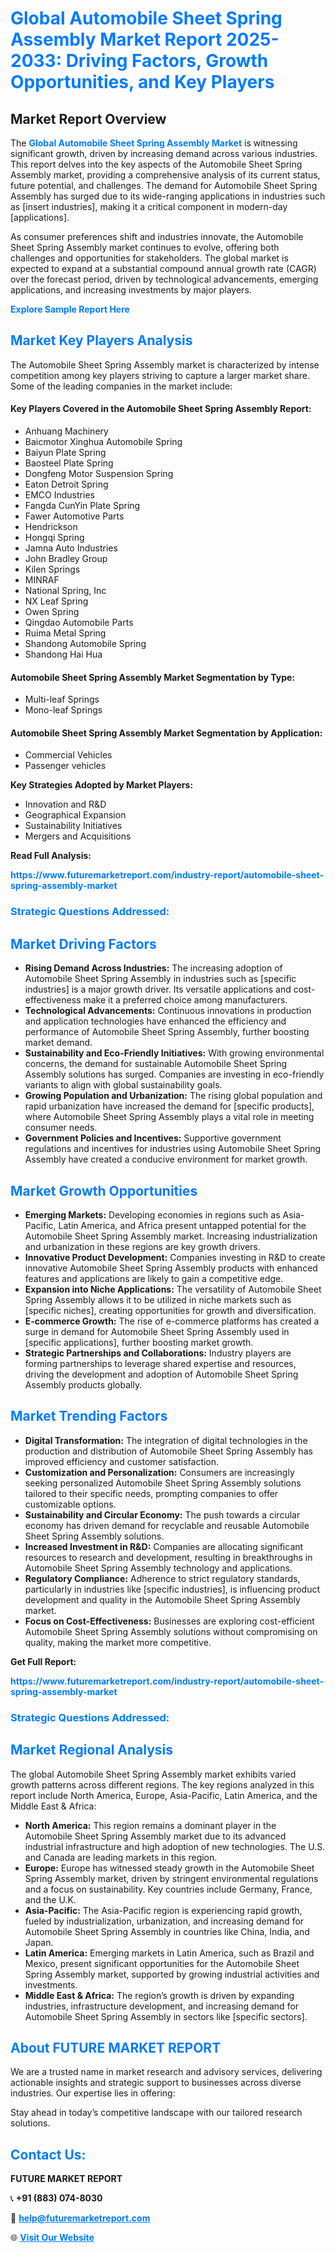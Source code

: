<h1 style="color: #007BFF;">Global Automobile Sheet Spring Assembly Market Report 2025-2033: Driving Factors, Growth Opportunities, and Key Players</h1>

<section id="overview">
<h2>Market Report Overview</h2>
<p>The <a href="https://www.futuremarketreport.com/industry-report/automobile-sheet-spring-assembly-market" style="color: #007BFF; text-decoration: none;"><strong>Global Automobile Sheet Spring Assembly Market</strong></a> is witnessing significant growth, driven by increasing demand across various industries. This report delves into the key aspects of the Automobile Sheet Spring Assembly market, providing a comprehensive analysis of its current status, future potential, and challenges. The demand for Automobile Sheet Spring Assembly has surged due to its wide-ranging applications in industries such as [insert industries], making it a critical component in modern-day [applications].</p>
<p>As consumer preferences shift and industries innovate, the Automobile Sheet Spring Assembly market continues to evolve, offering both challenges and opportunities for stakeholders. The global market is expected to expand at a substantial compound annual growth rate (CAGR) over the forecast period, driven by technological advancements, emerging applications, and increasing investments by major players.</p>
</section>

<section id="overview">
<p><a href="https://www.futuremarketreport.com/request-sample/reportId=60356" style="color: #007BFF; text-decoration: none;"><strong>Explore Sample Report Here</strong></a></p>
</section>

<section id="key-players">
<h2 style="color: #007BFF;">Market Key Players Analysis</h2>
<p>The Automobile Sheet Spring Assembly market is characterized by intense competition among key players striving to capture a larger market share. Some of the leading companies in the market include:</p>
<h4>Key Players Covered in the Automobile Sheet Spring Assembly Report:</h4>
<ul><li>Anhuang Machinery</li><li>Baicmotor Xinghua Automobile Spring</li><li>Baiyun Plate Spring</li><li>Baosteel Plate Spring</li><li>Dongfeng Motor Suspension Spring</li><li>Eaton Detroit Spring</li><li>EMCO Industries</li><li>Fangda CunYin Plate Spring</li><li>Fawer Automotive Parts</li><li>Hendrickson</li><li>Hongqi Spring</li><li>Jamna Auto Industries</li><li>John Bradley Group</li><li>Kilen Springs</li><li>MINRAF</li><li>National Spring, Inc</li><li>NX Leaf Spring</li><li>Owen Spring</li><li>Qingdao Automobile Parts</li><li>Ruima Metal Spring</li><li>Shandong Automobile Spring</li><li>Shandong Hai Hua</li></ul>
<h4>Automobile Sheet Spring Assembly Market Segmentation by Type:</h4>
<ul><li>Multi-leaf Springs</li><li>Mono-leaf Springs</li></ul>

<h4>Automobile Sheet Spring Assembly Market Segmentation by Application:</h4>
<ul><li>Commercial Vehicles</li><li>Passenger vehicles</li></ul>
<p><strong>Key Strategies Adopted by Market Players:</strong></p>
<ul>
<li>Innovation and R&D</li>
<li>Geographical Expansion</li>
<li>Sustainability Initiatives</li>
<li>Mergers and Acquisitions</li>
</ul>
</section>

<section>
<p><strong>Read Full Analysis: </strong></p><a href="https://www.futuremarketreport.com/industry-report/automobile-sheet-spring-assembly-market" style="color: #007BFF; text-decoration: none;"><strong>https://www.futuremarketreport.com/industry-report/automobile-sheet-spring-assembly-market</strong></a>
<h3 style="color: #007BFF;">Strategic Questions Addressed:</h3>
</section>

<section id="driving-factors">
<h2 style="color: #007BFF;">Market Driving Factors</h2>
<ul>
<li><strong>Rising Demand Across Industries:</strong> The increasing adoption of Automobile Sheet Spring Assembly in industries such as [specific industries] is a major growth driver. Its versatile applications and cost-effectiveness make it a preferred choice among manufacturers.</li>
<li><strong>Technological Advancements:</strong> Continuous innovations in production and application technologies have enhanced the efficiency and performance of Automobile Sheet Spring Assembly, further boosting market demand.</li>
<li><strong>Sustainability and Eco-Friendly Initiatives:</strong> With growing environmental concerns, the demand for sustainable Automobile Sheet Spring Assembly solutions has surged. Companies are investing in eco-friendly variants to align with global sustainability goals.</li>
<li><strong>Growing Population and Urbanization:</strong> The rising global population and rapid urbanization have increased the demand for [specific products], where Automobile Sheet Spring Assembly plays a vital role in meeting consumer needs.</li>
<li><strong>Government Policies and Incentives:</strong> Supportive government regulations and incentives for industries using Automobile Sheet Spring Assembly have created a conducive environment for market growth.</li>
</ul>
</section>

<section id="growth-opportunities">
<h2 style="color: #007BFF;">Market Growth Opportunities</h2>
<ul>
<li><strong>Emerging Markets:</strong> Developing economies in regions such as Asia-Pacific, Latin America, and Africa present untapped potential for the Automobile Sheet Spring Assembly market. Increasing industrialization and urbanization in these regions are key growth drivers.</li>
<li><strong>Innovative Product Development:</strong> Companies investing in R&D to create innovative Automobile Sheet Spring Assembly products with enhanced features and applications are likely to gain a competitive edge.</li>
<li><strong>Expansion into Niche Applications:</strong> The versatility of Automobile Sheet Spring Assembly allows it to be utilized in niche markets such as [specific niches], creating opportunities for growth and diversification.</li>
<li><strong>E-commerce Growth:</strong> The rise of e-commerce platforms has created a surge in demand for Automobile Sheet Spring Assembly used in [specific applications], further boosting market growth.</li>
<li><strong>Strategic Partnerships and Collaborations:</strong> Industry players are forming partnerships to leverage shared expertise and resources, driving the development and adoption of Automobile Sheet Spring Assembly products globally.</li>
</ul>
</section>

<section id="trending-factors">
<h2 style="color: #007BFF;">Market Trending Factors</h2>
<ul>
<li><strong>Digital Transformation:</strong> The integration of digital technologies in the production and distribution of Automobile Sheet Spring Assembly has improved efficiency and customer satisfaction.</li>
<li><strong>Customization and Personalization:</strong> Consumers are increasingly seeking personalized Automobile Sheet Spring Assembly solutions tailored to their specific needs, prompting companies to offer customizable options.</li>
<li><strong>Sustainability and Circular Economy:</strong> The push towards a circular economy has driven demand for recyclable and reusable Automobile Sheet Spring Assembly solutions.</li>
<li><strong>Increased Investment in R&D:</strong> Companies are allocating significant resources to research and development, resulting in breakthroughs in Automobile Sheet Spring Assembly technology and applications.</li>
<li><strong>Regulatory Compliance:</strong> Adherence to strict regulatory standards, particularly in industries like [specific industries], is influencing product development and quality in the Automobile Sheet Spring Assembly market.</li>
<li><strong>Focus on Cost-Effectiveness:</strong> Businesses are exploring cost-efficient Automobile Sheet Spring Assembly solutions without compromising on quality, making the market more competitive.</li>
</ul>
</section>

<section>
<p><strong>Get Full Report: </strong></p><a href="https://www.futuremarketreport.com/industry-report/automobile-sheet-spring-assembly-market" style="color: #007BFF; text-decoration: none;"><strong>https://www.futuremarketreport.com/industry-report/automobile-sheet-spring-assembly-market</strong></a>
<h3 style="color: #007BFF;">Strategic Questions Addressed:</h3>
</section>


<section id="regional-analysis">
<h2 style="color: #007BFF;">Market Regional Analysis</h2>
<p>The global Automobile Sheet Spring Assembly market exhibits varied growth patterns across different regions. The key regions analyzed in this report include North America, Europe, Asia-Pacific, Latin America, and the Middle East & Africa:</p>
<ul>
<li><strong>North America:</strong> This region remains a dominant player in the Automobile Sheet Spring Assembly market due to its advanced industrial infrastructure and high adoption of new technologies. The U.S. and Canada are leading markets in this region.</li>
<li><strong>Europe:</strong> Europe has witnessed steady growth in the Automobile Sheet Spring Assembly market, driven by stringent environmental regulations and a focus on sustainability. Key countries include Germany, France, and the U.K.</li>
<li><strong>Asia-Pacific:</strong> The Asia-Pacific region is experiencing rapid growth, fueled by industrialization, urbanization, and increasing demand for Automobile Sheet Spring Assembly in countries like China, India, and Japan.</li>
<li><strong>Latin America:</strong> Emerging markets in Latin America, such as Brazil and Mexico, present significant opportunities for the Automobile Sheet Spring Assembly market, supported by growing industrial activities and investments.</li>
<li><strong>Middle East & Africa:</strong> The region’s growth is driven by expanding industries, infrastructure development, and increasing demand for Automobile Sheet Spring Assembly in sectors like [specific sectors].</li>
</ul>
</section>

<footer>
<h2 style="color: #007BFF;">About FUTURE MARKET REPORT</h2>
<p>We are a trusted name in market research and advisory services, delivering actionable insights and strategic support to businesses across diverse industries. Our expertise lies in offering:</p>

<p>Stay ahead in today’s competitive landscape with our tailored research solutions.</p>

<h2 style="color: #007BFF;">Contact Us:</h2>
<p><strong>FUTURE MARKET REPORT</strong></p>
<p>📞 <strong>+91 (883) 074-8030</strong></p>
<p>📧 <strong><a href="mailto:help@futuremarketreport.com" style="color: #007BFF;">help@futuremarketreport.com</a></strong></p>
<p>🌐 <strong><a href="https://www.futuremarketreport.com/" style="color: #007BFF;">Visit Our Website</a></strong></p>
</footer>